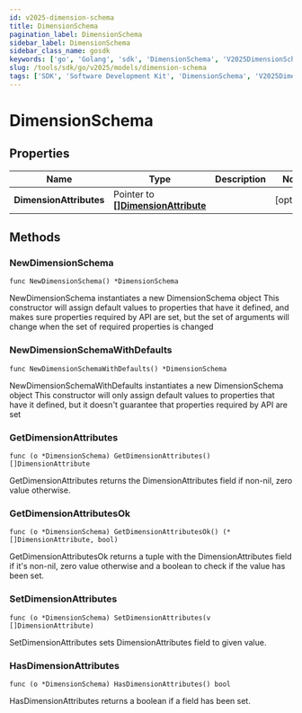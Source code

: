 ```yaml
---
id: v2025-dimension-schema
title: DimensionSchema
pagination_label: DimensionSchema
sidebar_label: DimensionSchema
sidebar_class_name: gosdk
keywords: ['go', 'Golang', 'sdk', 'DimensionSchema', 'V2025DimensionSchema'] 
slug: /tools/sdk/go/v2025/models/dimension-schema
tags: ['SDK', 'Software Development Kit', 'DimensionSchema', 'V2025DimensionSchema']
---
```


# DimensionSchema

## Properties

Name | Type | Description | Notes
------------ | ------------- | ------------- | -------------
**DimensionAttributes** | Pointer to [**[]DimensionAttribute**](dimension-attribute) |  | [optional] 

## Methods

### NewDimensionSchema

`func NewDimensionSchema() *DimensionSchema`

NewDimensionSchema instantiates a new DimensionSchema object
This constructor will assign default values to properties that have it defined,
and makes sure properties required by API are set, but the set of arguments
will change when the set of required properties is changed

### NewDimensionSchemaWithDefaults

`func NewDimensionSchemaWithDefaults() *DimensionSchema`

NewDimensionSchemaWithDefaults instantiates a new DimensionSchema object
This constructor will only assign default values to properties that have it defined,
but it doesn't guarantee that properties required by API are set

### GetDimensionAttributes

`func (o *DimensionSchema) GetDimensionAttributes() []DimensionAttribute`

GetDimensionAttributes returns the DimensionAttributes field if non-nil, zero value otherwise.

### GetDimensionAttributesOk

`func (o *DimensionSchema) GetDimensionAttributesOk() (*[]DimensionAttribute, bool)`

GetDimensionAttributesOk returns a tuple with the DimensionAttributes field if it's non-nil, zero value otherwise
and a boolean to check if the value has been set.

### SetDimensionAttributes

`func (o *DimensionSchema) SetDimensionAttributes(v []DimensionAttribute)`

SetDimensionAttributes sets DimensionAttributes field to given value.

### HasDimensionAttributes

`func (o *DimensionSchema) HasDimensionAttributes() bool`

HasDimensionAttributes returns a boolean if a field has been set.



